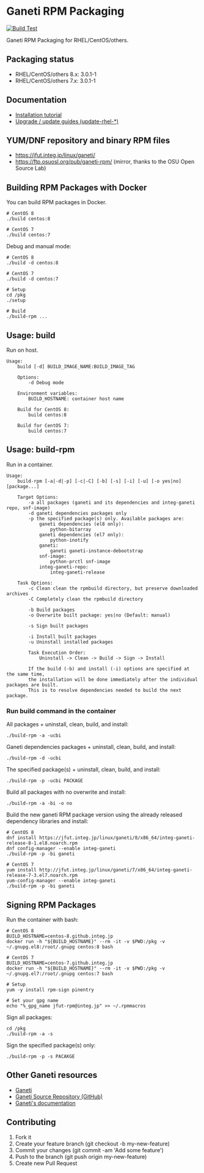 # Ganeti RPM Packaging

[![Build Test](https://github.com/jfut/ganeti-rpm/workflows/Build%20Test/badge.svg?branch=master)](https://github.com/jfut/ganeti-rpm/actions?query=workflow%3A%22Build+Test%22)

Ganeti RPM Packaging for RHEL/CentOS/others.

## Packaging status

- RHEL/CentOS/others 8.x: 3.0.1-1
- RHEL/CentOS/others 7.x: 3.0.1-1

## Documentation

- [Installation tutorial](https://github.com/jfut/ganeti-rpm/blob/master/doc/install-rhel.md)
- [Upgrade / update guides (update-rhel-*)](https://github.com/jfut/ganeti-rpm/tree/master/doc)

## YUM/DNF repository and binary RPM files

- https://jfut.integ.jp/linux/ganeti/
- https://ftp.osuosl.org/pub/ganeti-rpm/ (mirror, thanks to the OSU Open Source Lab)

## Building RPM Packages with Docker

You can build RPM packages in Docker.

```
# CentOS 8
./build centos:8

# CentOS 7
./build centos:7
```

Debug and manual mode:

```
# CentOS 8
./build -d centos:8

# CentOS 7
./build -d centos:7

# Setup
cd /pkg
./setup

# Build
./build-rpm ...
```

## Usage: build

Run on host.

```
Usage:
    build [-d] BUILD_IMAGE_NAME:BUILD_IMAGE_TAG

    Options:
        -d Debug mode

    Environment variables:
        BUILD_HOSTNAME: container host name

    Build for CentOS 8:
        build centos:8

    Build for CentOS 7:
        build centos:7
```

## Usage: build-rpm

Run in a container.

```
Usage:
    build-rpm [-a|-d|-p] [-c|-C] [-b] [-s] [-i] [-u] [-o yes|no] [package...]

    Target Options:
        -a all packages (ganeti and its dependencies and integ-ganeti repo, snf-image)
        -d ganeti dependencies packages only
        -p the specified package(s) only. Available packages are:
            ganeti dependencies (el8 only):
                python-bitarray
            ganeti dependencies (el7 only):
                python-inotify
            ganeti:
                ganeti ganeti-instance-debootstrap
            snf-image:
                python-prctl snf-image
            integ-ganeti-repo:
                integ-ganeti-release

    Task Options:
        -c Clean clean the rpmbuild directory, but preserve downloaded archives
        -C Completely clean the rpmbuild directory

        -b Build packages
        -o Overwrite built package: yes|no (Default: manual)

        -s Sign built packages

        -i Install built packages
        -u Uninstall installed packages

        Task Execution Order:
            Uninstall -> Clean -> Build -> Sign -> Install

        If the build (-b) and install (-i) options are specified at the same time,
        the installation will be done immediately after the individual packages are built.
        This is to resolve dependencies needed to build the next package.
```

### Run build command in the container

All packages + uninstall, clean, build, and install:

```
./build-rpm -a -ucbi
```

Ganeti dependencies packages + uninstall, clean, build, and install:

```
./build-rpm -d -ucbi
```

The specified package(s) + uninstall, clean, build, and install:

```
./build-rpm -p -ucbi PACKAGE
```

Build all packages with no overwrite and install:

```
./build-rpm -a -bi -o no
```

Build the new ganeti RPM package version using the already released dependency libraries and install:

```
# CentOS 8
dnf install https://jfut.integ.jp/linux/ganeti/8/x86_64/integ-ganeti-release-8-1.el8.noarch.rpm
dnf config-manager --enable integ-ganeti
./build-rpm -p -bi ganeti

# CentOS 7
yum install http://jfut.integ.jp/linux/ganeti/7/x86_64/integ-ganeti-release-7-3.el7.noarch.rpm
yum-config-manager --enable integ-ganeti
./build-rpm -p -bi ganeti
```

## Signing RPM Packages

Run the container with bash:

```
# CentOS 8
BUILD_HOSTNAME=centos-8.github.integ.jp
docker run -h "${BUILD_HOSTNAME}" --rm -it -v $PWD:/pkg -v ~/.gnupg.el8:/root/.gnupg centos:8 bash

# CentOS 7
BUILD_HOSTNAME=centos-7.github.integ.jp
docker run -h "${BUILD_HOSTNAME}" --rm -it -v $PWD:/pkg -v ~/.gnupg.el7:/root/.gnupg centos:7 bash

# Setup
yum -y install rpm-sign pinentry

# Set your gpg name
echo "%_gpg_name jfut-rpm@integ.jp" >> ~/.rpmmacros
```

Sign all packages:

```
cd /pkg
./build-rpm -a -s
```

Sign the specified package(s) only:

```
./build-rpm -p -s PACAKGE
```

## Other Ganeti resources

- [Ganeti](http://www.ganeti.org/)
- [Ganeti Source Repository (GitHub)](https://github.com/ganeti/ganeti)
- [Ganeti's documentation](http://docs.ganeti.org/ganeti/current/html/)

## Contributing

1. Fork it
2. Create your feature branch (git checkout -b my-new-feature)
3. Commit your changes (git commit -am 'Add some feature')
4. Push to the branch (git push origin my-new-feature)
5. Create new Pull Request

